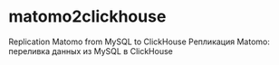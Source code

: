 # matomo2clickhouse
Replication Matomo from MySQL to ClickHouse
Репликация Matomo: переливка данных из MySQL в ClickHouse
